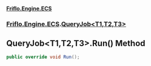 #### [Friflo.Engine.ECS](index.md#'index')
### [Friflo.Engine.ECS](Friflo.Engine.ECS.md#'Friflo.Engine.ECS').[QueryJob&lt;T1,T2,T3&gt;](QueryJob_T1,T2,T3_.md#'Friflo.Engine.ECS.QueryJob<T1,T2,T3>')

## QueryJob<T1,T2,T3>.Run() Method

```csharp
public override void Run();
```